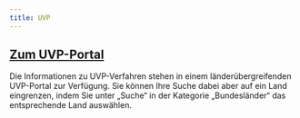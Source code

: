 ```yaml
---
title: UVP
---
```

<div class="teaser-data search">
    <div class="data">
        <a href="" title="Zum UVP-Portal">
            <h2 class="header">Zum UVP-Portal</h2>
        </a>
        <p>
            Die Informationen zu UVP-Verfahren stehen in einem länderübergreifenden UVP-Portal zur Verfügung. Sie können Ihre Suche dabei aber auf ein Land eingrenzen, indem Sie unter „Suche“ in der Kategorie „Bundesländer“ das entsprechende Land auswählen.
        </p>
        <a href="" title="Zum UVP-Portal">
            <span class="ic-ic-arrow arrow"></span>
        </a>
    </div>
</div>